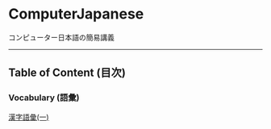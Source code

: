 # ComputerJapanese

コンピューター日本語の簡易講義

---

## Table of Content (目次)

### Vocabulary (語彙)

[漢字語彙(一)](<./語彙/[漢字語彙(一)>)
